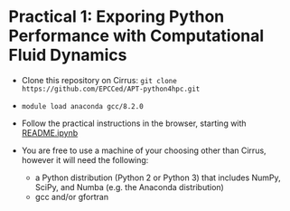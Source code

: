 # Practical 1: Exporing Python Performance with Computational Fluid Dynamics

- Clone this repository on Cirrus: `git clone https://github.com/EPCCed/APT-python4hpc.git`
- `module load anaconda gcc/8.2.0`
- Follow the practical instructions in the browser, starting with [README.ipynb](README.ipynb)

- You are free to use a machine of your choosing other than Cirrus, however it will need the following:
  - a Python distribution (Python 2 or Python 3) that includes NumPy, SciPy, and Numba (e.g. the Anaconda distribution)
  - gcc and/or gfortran
